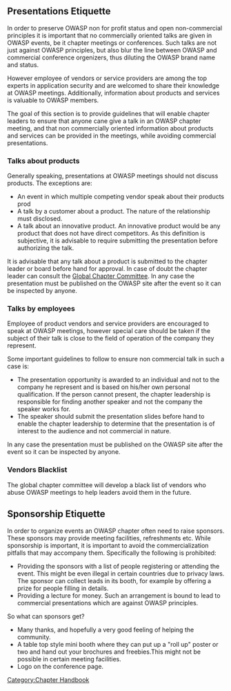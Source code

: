 ## Presentations Etiquette

In order to preserve OWASP non for profit status and open non-commercial
principles it is important that no commercially oriented talks are given
in OWASP events, be it chapter meetings or conferences. Such talks are
not just against OWASP principles, but also blur the line between OWASP
and commercial conference orgenizers, thus diluting the OWASP brand name
and status.

However employee of vendors or service providers are among the top
experts in application security and are welcomed to share their
knowledge at OWASP meetings. Additionally, information about products
and services is valuable to OWASP members.

The goal of this section is to provide guidelines that will enable
chapter leaders to ensure that anyone cane give a talk in an OWASP
chapter meeting, and that non commercially oriented information about
products and services can be provided in the meetings, while avoiding
commercial presentations.

### Talks about products

Generally speaking, presentations at OWASP meetings should not discuss
products. The exceptions are:

  - An event in which multiple competing vendor speak about their
    products prod
  - A talk by a customer about a product. The nature of the relationship
    must disclosed.
  - A talk about an innovative product. An innovative product would be
    any product that does not have direct competitors. As this
    definition is subjective, it is advisable to require submitting the
    presentation before authorizing the talk.

It is advisable that any talk about a product is submitted to the
chapter leader or board before hand for approval. In case of doubt the
chapter leader can consult the [Global Chapter
Committee](Global_Chapter_Committee "wikilink"). In any case the
presentation must be published on the OWASP site after the event so it
can be inspected by anyone.

### Talks by employees

Employee of product vendors and service providers are encouraged to
speak at OWASP meetings, however special care should be taken if the
subject of their talk is close to the field of operation of the company
they represent.

Some important guidelines to follow to ensure non commercial talk in
such a case is:

  - The presentation opportunity is awarded to an individual and not to
    the company he represent and is based on his/her own personal
    qualification. If the person cannot present, the chapter leadership
    is responsible for finding another speaker and not the company the
    speaker works for.
  - The speaker should submit the presentation slides before hand to
    enable the chapter leadership to determine that the presentation is
    of interest to the audience and not commercial in nature.

In any case the presentation must be published on the OWASP site after
the event so it can be inspected by anyone.

### Vendors Blacklist

The global chapter committee will develop a black list of vendors who
abuse OWASP meetings to help leaders avoid them in the future.

## Sponsorship Etiquette

In order to organize events an OWASP chapter often need to raise
sponsors. These sponsors may provide meeting facilities, refreshments
etc. While sponsorship is important, it is important to avoid the
commercialization pitfalls that may accompany them. Specifically the
following is prohibited:

  - Providing the sponsors with a list of people registering or
    attending the event. This might be even illegal in certain countries
    due to privacy laws. The sponsor can collect leads in its booth, for
    example by offering a prize for people filling in details.
  - Providing a lecture for money. Such an arrangement is bound to lead
    to commercial presentations which are against OWASP principles.

So what can sponsors get?

  - Many thanks, and hopefully a very good feeling of helping the
    community.
  - A table top style mini booth where they can put up a "roll up"
    poster or two and hand out your brochures and freebies.This might
    not be possible in certain meeting facilities.
  - Logo on the conference page.

[Category:Chapter Handbook](Category:Chapter_Handbook "wikilink")